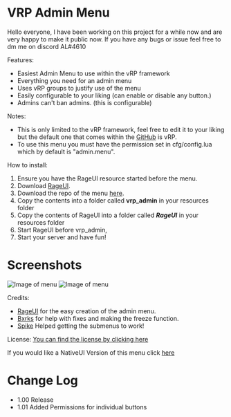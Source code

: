 # VRP Admin Menu

Hello everyone, I have been working on this project for a while now and are very happy to make it public now. If you have any bugs or issue feel free to dm me on discord AL#4610

Features:
* Easiest Admin Menu to use within the vRP framework
* Everything you need for an admin menu
* Uses vRP groups to justify use of the menu
* Easily configurable to your liking (can enable or disable any button.)
* Admins can't ban admins. (this is configurable)

Notes:
* This is only limited to the vRP framework, feel free to edit it to your liking but the default one that comes within the [GitHub](https://github.com/arthur-rl/vrp_admin) is vRP.
* To use this menu you must have the permission set in cfg/config.lua which by default is "admin.menu".

How to install:
1. Ensure you have the RageUI resource started before the menu.
2. Download [RageUI](https://github.com/iTexZoz/RageUI).
3. Download the repo of the menu [here](https://github.com/arthur-rl/vrp_admin).
4. Copy the contents into a folder called **vrp_admin** in your resources folder
5. Copy the contents of RageUI into a folder called **_RageUI_** in your resources folder
6. Start RageUI before vrp_admin,
7. Start your server and have fun!

# Screenshots
![Image of menu](https://arthurl.is-inside.me/cHJ9xarw.png)
![Image of menu](https://arthurl.is-inside.me/HWHfuShF.png)


Credits:
* [RageUI](https://github.com/iTexZoz/RageUI) for the easy creation of the admin menu.
* [Bxrks](https://github.com/Bxrkss) for help with fixes and making the freeze function.
* [Spike](https://github.com/SpikeScarlatti) Helped getting the submenus to work! 

License:
[You can find the license by clicking here](https://github.com/arthur-rl/vrp_admin/blob/master/LICENSE) 

If you would like a NativeUI Version of this menu click [here](https://github.com/bxrkss/vrp_adminmenu)

# Change Log
* 1.00 Release
* 1.01 Added Permissions for individual buttons

